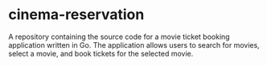 # cinema-reservation
A repository containing the source code for a movie ticket booking application written in Go. The application allows users to search for movies, select a movie, and book tickets for the selected movie.

